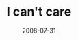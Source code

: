 ---
layout: base.njk
title : 'I can&#39;t care' 
view_title : 'I can&#39;t care' 
year : '2008' 
date : '2008-07-31' 
img_file : '/drawing/icantcare.png' 
html_file : 'icantcare' 
next_html : 'ilovestacey.html' 
year_order : '330' 
permalink : "title/{{html_file}}.html"
---